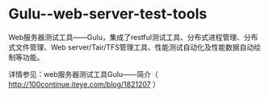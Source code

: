 Gulu--web-server-test-tools
===========================

Web服务器测试工具——Gulu，集成了restful测试工具、分布式进程管理、分布式文件管理、Web server/Tair/TFS管理工具、性能测试自动化及性能数据自动绘制等功能。

详情参见：web服务器测试工具Gulu——简介（  http://100continue.iteye.com/blog/1821207  ）
